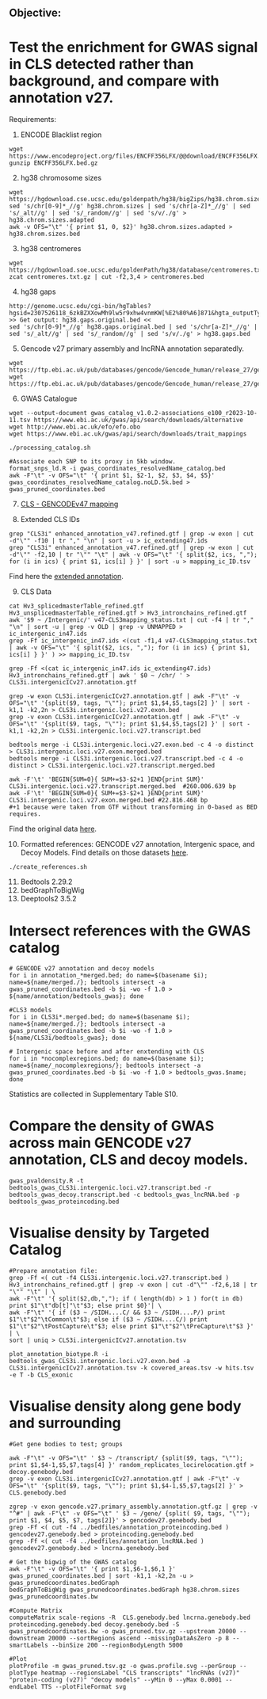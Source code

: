 ## Objective: 
# Test the enrichment for GWAS signal in CLS detected rather than background, and compare with annotation v27. 

Requirements:

1. ENCODE Blacklist region
```
wget https://www.encodeproject.org/files/ENCFF356LFX/@@download/ENCFF356LFX.bed.gz 
gunzip ENCFF356LFX.bed.gz 
```

2. hg38 chromosome sizes
```
wget https://hgdownload.cse.ucsc.edu/goldenpath/hg38/bigZips/hg38.chrom.sizes
sed 's/chr[0-9]*_//g' hg38.chrom.sizes | sed 's/chr[a-Z]*_//g' | sed 's/_alt//g' | sed 's/_random//g' | sed 's/v/./g' > hg38.chrom.sizes.adapted 
awk -v OFS="\t" '{ print $1, 0, $2}' hg38.chrom.sizes.adapted > hg38.chrom.sizes.bed
```

3. hg38 centromeres
```
wget https://hgdownload.soe.ucsc.edu/goldenPath/hg38/database/centromeres.txt.gz
zcat centromeres.txt.gz | cut -f2,3,4 > centromeres.bed
```

4. hg38 gaps
```
http://genome.ucsc.edu/cgi-bin/hgTables?hgsid=2307526118_6zkBZXXowMh9lw5r9xhw4vnmKW[%E2%80%A6]871&hgta_outputType=bed&hgta_outFileName=hg38.gaps.bed 
>> Get output: hg38.gaps.original.bed << 
sed 's/chr[0-9]*_//g' hg38.gaps.original.bed | sed 's/chr[a-Z]*_//g' | sed 's/_alt//g' | sed 's/_random//g' | sed 's/v/./g' > hg38.gaps.bed 
```

5. Gencode v27 primary assembly and lncRNA annotation separatedly.
```
wget https://ftp.ebi.ac.uk/pub/databases/gencode/Gencode_human/release_27/gencode.v27.primary_assembly.annotation.gtf.gz
wget https://ftp.ebi.ac.uk/pub/databases/gencode/Gencode_human/release_27/gencode.v27.long_noncoding_RNAs.gtf.gz
```

6. GWAS Catalogue
```
wget --output-document gwas_catalog_v1.0.2-associations_e100_r2023-10-11.tsv https://www.ebi.ac.uk/gwas/api/search/downloads/alternative
wget http://www.ebi.ac.uk/efo/efo.obo
wget https://www.ebi.ac.uk/gwas/api/search/downloads/trait_mappings

./processing_catalog.sh

#Associate each SNP to its proxy in 5kb window.
format_snps_ld.R -i gwas_coordinates_resolvedName_catalog.bed 
awk -F"\t" -v OFS="\t" '{ print $1, $2-1, $2, $3, $4, $5}' gwas_coordinates_resolvedName_catalog.noLD.5k.bed > gwas_pruned_coordinates.bed
```

7. [CLS - GENCODEv47 mapping](https://github.com/guigolab/CLS3_GENCODE/tree/main/data_release#gencode-cls3-mappings)
   
8. Extended CLS IDs
```
grep "CLS3i" enhanced_annotation_v47.refined.gtf | grep -w exon | cut -d"\"" -f10 | tr "," "\n" | sort -u > ic_extending47.ids 
grep "CLS3i" enhanced_annotation_v47.refined.gtf | grep -w exon | cut -d"\"" -f2,10 | tr "\"" "\t" | awk -v OFS="\t" '{ split($2, ics, ","); for (i in ics) { print $1, ics[i] } }' | sort -u > mapping_ic_ID.tsv
```
Find here the [extended annotation](https://github.com/guigolab/CLS3_GENCODE/tree/main/data_release#extended-gencode-v47).

9. CLS Data
```
cat Hv3_splicedmasterTable_refined.gtf Hv3_unsplicedmasterTable_refined.gtf > Hv3_intronchains_refined.gtf
awk '$9 ~ /Intergenic/' v47-CLS3mapping_status.txt | cut -f4 | tr "," "\n" | sort -u | grep -v OLD | grep -v UNMAPPED > ic_intergenic_in47.ids 
grep -Ff ic_intergenic_in47.ids <(cut -f1,4 v47-CLS3mapping_status.txt | awk -v OFS="\t" '{ split($2, ics, ","); for (i in ics) { print $1, ics[i] } }' ) >> mapping_ic_ID.tsv 

grep -Ff <(cat ic_intergenic_in47.ids ic_extending47.ids) Hv3_intronchains_refined.gtf | awk ' $0 ~ /chr/ ' > CLS3i.intergenicICv27.annotation.gtf

grep -w exon CLS3i.intergenicICv27.annotation.gtf | awk -F"\t" -v OFS="\t" '{split($9, tags, "\""); print $1,$4,$5,tags[2] }' | sort -k1,1 -k2,2n > CLS3i.intergenic.loci.v27.exon.bed 
grep -v exon CLS3i.intergenicICv27.annotation.gtf | awk -F"\t" -v OFS="\t" '{split($9, tags, "\""); print $1,$4,$5,tags[2] }' | sort -k1,1 -k2,2n > CLS3i.intergenic.loci.v27.transcript.bed 

bedtools merge -i CLS3i.intergenic.loci.v27.exon.bed -c 4 -o distinct > CLS3i.intergenic.loci.v27.exon.merged.bed 
bedtools merge -i CLS3i.intergenic.loci.v27.transcript.bed -c 4 -o distinct > CLS3i.intergenic.loci.v27.transcript.merged.bed

awk -F'\t' 'BEGIN{SUM=0}{ SUM+=$3-$2+1 }END{print SUM}' CLS3i.intergenic.loci.v27.transcript.merged.bed  #260.006.639 bp 
awk -F'\t' 'BEGIN{SUM=0}{ SUM+=$3-$2+1 }END{print SUM}' CLS3i.intergenic.loci.v27.exon.merged.bed #22.816.468 bp 
#+1 because were taken from GTF without transforming in 0-based as BED requires. 
```
Find the original data [here](https://github.com/guigolab/CLS3_GENCODE/tree/main/data_release#cls-transcripts).

10. Formatted references: GENCODE v27 annotation, Intergenic space, and Decoy Models.
Find details on those datasets [here](https://github.com/guigolab/CLS3_GENCODE/tree/main/complementary_data).
```
./create_references.sh
```

11. Bedtools 2.29.2
12. bedGraphToBigWig
13. Deeptools2 3.5.2

# Intersect references with the GWAS catalog
```
# GENCODE v27 annotation and decoy models
for i in annotation_*merged.bed; do name=$(basename $i); name=${name/merged./}; bedtools intersect -a gwas_pruned_coordinates.bed -b $i -wo -f 1.0 > ${name/annotation/bedtools_gwas}; done

#CLS3 models
for i in CLS3i*.merged.bed; do name=$(basename $i); name=${name/merged./}; bedtools intersect -a gwas_pruned_coordinates.bed -b $i -wo -f 1.0 > ${name/CLS3i/bedtools_gwas}; done

# Intergenic space before and after enxtending with CLS
for i in *nocomplexregions.bed; do name=$(basename $i); name=${name/_nocomplexregions/}; bedtools intersect -a gwas_pruned_coordinates.bed -b $i -wo -f 1.0 > bedtools_gwas.$name; done
```
Statistics are collected in Supplementary Table S10.

# Compare the density of GWAS across main GENCODE v27 annotation, CLS and decoy models.
```
gwas_pvaldensity.R -t bedtools_gwas_CLS3i.intergenic.loci.v27.transcript.bed -r bedtools_gwas_decoy.transcript.bed -c bedtools_gwas_lncRNA.bed -p bedtools_gwas_proteincoding.bed 
```

# Visualise density by Targeted Catalog
```
#Prepare annotation file:
grep -Ff <( cut -f4 CLS3i.intergenic.loci.v27.transcript.bed ) Hv3_intronchains_refined.gtf | grep -v exon | cut -d"\"" -f2,6,18 | tr "\"" "\t" | \
awk -F"\t" '{ split($2,db,","); if ( length(db) > 1 ) for(t in db) print $1"\t"db[t]"\t"$3; else print $0}'| \
awk -F"\t" '{ if ($3 ~ /SIDH....C/ && $3 ~ /SIDH....P/) print $1"\t"$2"\tCommon\t"$3; else if ($3 ~ /SIDH....C/) print $1"\t"$2"\tPostCapture\t"$3; else print $1"\t"$2"\tPreCapture\t"$3 }' | \
sort | uniq > CLS3i.intergenicICv27.annotation.tsv

plot_annotation_biotype.R -i bedtools_gwas_CLS3i.intergenic.loci.v27.exon.bed -a CLS3i.intergenicICv27.annotation.tsv -k covered_areas.tsv -w hits.tsv -e T -b CLS_exonic 
```

# Visualise density along gene body and surrounding
```
#Get gene bodies to test; groups

awk -F"\t" -v OFS="\t" ' $3 ~ /transcript/ {split($9, tags, "\""); print $1,$4-1,$5,$7,tags[4] }' random_replicates_locirelocation.gtf > decoy.genebody.bed
grep -v exon CLS3i.intergenicICv27.annotation.gtf | awk -F"\t" -v OFS="\t" '{split($9, tags, "\""); print $1,$4-1,$5,$7,tags[2] }' > CLS.genebody.bed 

zgrep -v exon gencode.v27.primary_assembly.annotation.gtf.gz | grep -v "^#" | awk -F"\t" -v OFS="\t" ' $3 ~ /gene/ {split( $9, tags, "\""); print $1, $4, $5, $7, tags[2]}' > gencodev27.genebody.bed 
grep -Ff <( cut -f4 ../bedfiles/annotation_proteincoding.bed ) gencodev27.genebody.bed > proteincoding.genebody.bed
grep -Ff <( cut -f4 ../bedfiles/annotation_lncRNA.bed ) gencodev27.genebody.bed > lncrna.genebody.bed

# Get the bigwig of the GWAS catalog 
awk -F"\t" -v OFS="\t" '{ print $1,$6-1,$6,1 }' gwas_pruned_coordinates.bed | sort -k1,1 -k2,2n -u > gwas_prunedcoordinates.bedGraph 
bedGraphToBigWig gwas_prunedcoordinates.bedGraph hg38.chrom.sizes gwas_prunedcoordinates.bw 

#Compute Matrix
computeMatrix scale-regions -R  CLS.genebody.bed lncrna.genebody.bed proteincoding.genebody.bed decoy.genebody.bed -S gwas_prunedcoordinates.bw -o gwas_pruned.tsv.gz --upstream 20000 --downstream 20000 --sortRegions ascend --missingDataAsZero -p 8 --smartLabels --binSize 200 --regionBodyLength 5000

#Plot
plotProfile -m gwas_pruned.tsv.gz -o gwas.profile.svg --perGroup --plotType heatmap --regionsLabel "CLS transcripts" "lncRNAs (v27)" "protein-coding (v27)" "decoy models" --yMin 0 --yMax 0.0001 --endLabel TTS --plotFileFormat svg
```
